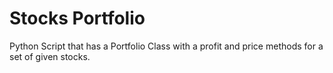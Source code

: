 # Stocks Portfolio
Python Script that has a Portfolio Class with a profit and price methods for a set of given stocks.
